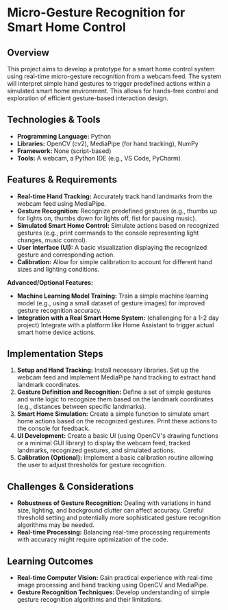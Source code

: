 #  Micro-Gesture Recognition for Smart Home Control

## Overview

This project aims to develop a prototype for a smart home control system using real-time micro-gesture recognition from a webcam feed.  The system will interpret simple hand gestures to trigger predefined actions within a simulated smart home environment. This allows for hands-free control and exploration of efficient gesture-based interaction design.

## Technologies & Tools

* **Programming Language:** Python
* **Libraries:** OpenCV (cv2), MediaPipe (for hand tracking), NumPy
* **Framework:**  None (script-based)
* **Tools:**  A webcam, a Python IDE (e.g., VS Code, PyCharm)

## Features & Requirements

- **Real-time Hand Tracking:**  Accurately track hand landmarks from the webcam feed using MediaPipe.
- **Gesture Recognition:**  Recognize predefined gestures (e.g., thumbs up for lights on, thumbs down for lights off, fist for pausing music).
- **Simulated Smart Home Control:**  Simulate actions based on recognized gestures (e.g., print commands to the console representing light changes, music control).
- **User Interface (UI):** A basic visualization displaying the recognized gesture and corresponding action.
- **Calibration:**  Allow for simple calibration to account for different hand sizes and lighting conditions.

**Advanced/Optional Features:**

- **Machine Learning Model Training:** Train a simple machine learning model (e.g., using a small dataset of gesture images) for improved gesture recognition accuracy.
- **Integration with a Real Smart Home System:** (challenging for a 1-2 day project) Integrate with a platform like Home Assistant to trigger actual smart home device actions.


## Implementation Steps

1. **Setup and Hand Tracking:** Install necessary libraries. Set up the webcam feed and implement MediaPipe hand tracking to extract hand landmark coordinates.
2. **Gesture Definition and Recognition:** Define a set of simple gestures and write logic to recognize them based on the landmark coordinates (e.g., distances between specific landmarks).
3. **Smart Home Simulation:** Create a simple function to simulate smart home actions based on the recognized gestures.  Print these actions to the console for feedback.
4. **UI Development:** Create a basic UI (using OpenCV's drawing functions or a minimal GUI library) to display the webcam feed, tracked landmarks, recognized gestures, and simulated actions.
5. **Calibration (Optional):** Implement a basic calibration routine allowing the user to adjust thresholds for gesture recognition.


## Challenges & Considerations

- **Robustness of Gesture Recognition:**  Dealing with variations in hand size, lighting, and background clutter can affect accuracy.  Careful threshold setting and potentially more sophisticated gesture recognition algorithms may be needed.
- **Real-time Processing:**  Balancing real-time processing requirements with accuracy might require optimization of the code.


## Learning Outcomes

- **Real-time Computer Vision:** Gain practical experience with real-time image processing and hand tracking using OpenCV and MediaPipe.
- **Gesture Recognition Techniques:** Develop understanding of simple gesture recognition algorithms and their limitations.

